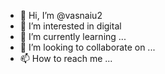 - 👋 Hi, I’m @vasnaiu2
- 👀 I’m interested in digital
- 🌱 I’m currently learning ...
- 💞️ I’m looking to collaborate on ...
- 📫 How to reach me ...

<!---
vasnaiu2/vasnaiu2 is a ✨ special ✨ repository because its `README.md` (this file) appears on your GitHub profile.
You can click the Preview link to take a look at your changes.
--->
